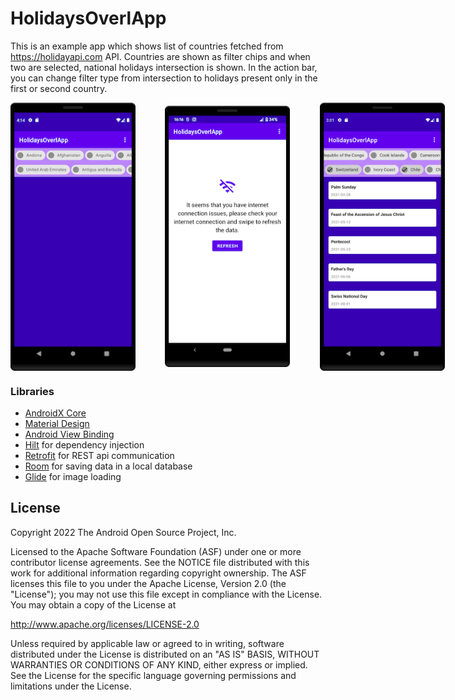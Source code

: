 # HolidaysOverlApp

This is an example app which shows list of countries fetched from https://holidayapi.com API.
Countries are shown as filter chips and when two are selected, national holidays intersection is shown.
In the action bar, you can change filter type from intersection to holidays present only in the first or second country.

<div style="display: flex; justify-content: space-between; align-items: center;">
  <img src="https://github.com/stevan-milovanovic/HolidaysOverlApp/blob/master/initial.png" alt="Initial" width="200"/>
  &nbsp&nbsp&nbsp&nbsp&nbsp&nbsp&nbsp&nbsp&nbsp&nbsp&nbsp&nbsp
  <img src="https://github.com/stevan-milovanovic/HolidaysOverlApp/blob/master/no%20internet.png" alt="No internet" width="200"/>
  &nbsp&nbsp&nbsp&nbsp&nbsp&nbsp&nbsp&nbsp&nbsp&nbsp&nbsp&nbsp
  <img src="https://github.com/stevan-milovanovic/HolidaysOverlApp/blob/master/holidays%20intersection.png" alt="Holidays Intersection" width="200"/>
  &nbsp&nbsp&nbsp&nbsp&nbsp&nbsp&nbsp&nbsp&nbsp&nbsp&nbsp&nbsp
  <img src="https://github.com/stevan-milovanovic/HolidaysOverlApp/blob/master/filters.png" alt="Filters" width="200"/>
</div>

### Libraries
* [AndroidX Core][androidx-core]
* [Material Design][material]
* [Android View Binding][view-binding]
* [Hilt][hilt] for dependency injection
* [Retrofit][retrofit] for REST api communication
* [Room][room] for saving data in a local database
* [Glide][glide] for image loading

[androidx-core]: https://developer.android.com/topic/libraries/support-library/index.html
[material]: https://github.com/material-components/material-components-android
[view-binding]: https://developer.android.com/topic/libraries/view-binding
[hilt]: https://developer.android.com/training/dependency-injection/hilt-android
[retrofit]: http://square.github.io/retrofit
[room]: https://developer.android.com/jetpack/androidx/releases/room
[glide]: https://github.com/bumptech/glide

License
--------

Copyright 2022 The Android Open Source Project, Inc.

Licensed to the Apache Software Foundation (ASF) under one or more contributor
license agreements.  See the NOTICE file distributed with this work for
additional information regarding copyright ownership.  The ASF licenses this
file to you under the Apache License, Version 2.0 (the "License"); you may not
use this file except in compliance with the License.  You may obtain a copy of
the License at

http://www.apache.org/licenses/LICENSE-2.0

Unless required by applicable law or agreed to in writing, software
distributed under the License is distributed on an "AS IS" BASIS, WITHOUT
WARRANTIES OR CONDITIONS OF ANY KIND, either express or implied.  See the
License for the specific language governing permissions and limitations under
the License.
